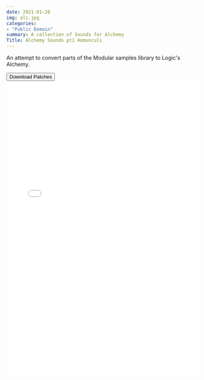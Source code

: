 ```yaml
---
date: 2021-01-20
img: alc.jpg
categories: 
- "Public Domain"
summary: A collection of Sounds for Alchemy
Title: Alchemy Sounds pt1 Homunculi
---
```


An attempt to convert parts of the Modular samples library to Logic's Alchemy.



<div class="buttons"> <a href="https://github.com/publicsamples/Alchemy-Sounds-pt1-Homunculi"> <button>Download Patches</button></a></div>



<iframe width="100%" height="770px" src="/Demos/demos/AlchemyDistillation.html" frameborder="0" allow="accelerometer; autoplay; clipboard-write; encrypted-media; gyroscope; picture-in-picture" allowfullscreen></iframe>
